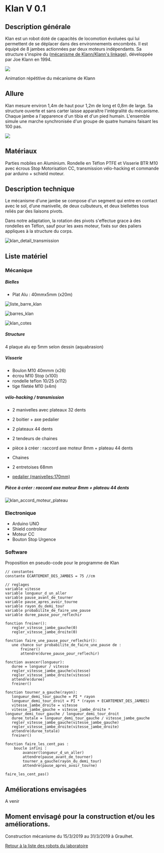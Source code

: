 # Klan V 0.1

## Description générale

Klan est un robot doté de capacités de locomotion évoluées qui lui permettent de se déplacer dans des environnements encombrés. Il est équipé de 8 jambes actionnées par deux moteurs indépendants. Sa structure s'inspire du ([mécanisme de Klann/Klann's linkage](https://fr.wikipedia.org/wiki/Mécanisme_de_Klann)), développée par Joe Klann en 1994.

![](/ressources/divers/F4-motion.gif)

Animation répétitive du mécanisme de Klann


## Allure

Klan mesure environ 1,4m de haut pour 1,2m de long et 0,8m de large.
Sa structure ouverte et sans carter laisse apparaître l'intégralité du mécanisme.
Chaque jambe a l'apparence d'un tibia et d'un pied humain.
L'ensemble simule une marche synchronisée d'un groupe de quatre humains faisant les 100 pas.

![](/ressources/croquis/klan_croquis.jpeg)

## Matériaux 

Parties mobiles en Aluminium. Rondelle en Téflon PTFE et Visserie BTR M10 avec écrous Stop
Motorisation CC, transmission vélo-hacking et commande par arduino + schield moteur.

## Description technique

Le mécanisme d'une jambe se compose d'un segment qui entre en contact avec le sol, d’une manivelle, de deux culbuteurs, et deux biellettes tous reliés par des liaisons pivots.

Dans notre adaptation, la rotation des pivots s'effectue grace à des rondelles en Téflon, sauf pour les axes moteur, fixés sur des paliers appliques à la structure du corps.

![klan_detail_transmission](/ressources/croquis/klan_detail_transmission.jpeg)

## Liste matériel

### Mécanique

##### Bielles

- Plat Alu : 40mmx5mm (x20m)

![liste_barre_klan](/ressources/divers/liste_barre_klan.png)

![barres_klan](/ressources/photos/barres_klan.jpg)

![klan_cotes](/ressources/croquis/klan_cotes.jpeg)

##### Structure

4 plaque alu ep 5mm selon dessin (aquabrasion)

##### Visserie

- Boulon M10 40mmm (x26)
- écrou M10 Stop (x100)
- rondelle teflon 10/25 (x112)
- tige filetée M10 (x4m)

##### vélo-hacking / transmission

- 2 manivelles avec plateaux 32 dents
- 2 boitier + axe pedalier
- 2 plateaux 44 dents
- 2 tendeurs de chaines
- pièce à créer : raccord axe moteur 8mm + plateau 44 dents
- Chaines
- 2 entretoises 68mm

- [pedalier (manivelles:170mm)](https://www.ultimebike.com/ville/transmission/pedaliers/pedalier-city-monoplateau-33-dents-alu-l-170-mm-carre-argent.html?gclid=CjwKCAjwvbLkBRBbEiwAChbckQsCsgaN81SR-jGQMndwdmhDWQEbAijvN5KcBueUTV1TndRFm6VdURoCpTYQAvD_BwE)

##### Pièce à créer : raccord axe moteur 8mm + plateau 44 dents

![klan_accord_moteur_plateau](/ressources/croquis/klan_accord_moteur_plateau.jpeg)


### Electronique

- Arduino UNO
- Shield controleur
- Moteur CC
- Bouton Stop Urgence

### Software

Proposition en pseudo-code pour le programme de Klan
```
// constantes
constante ECARTEMENT_DES_JAMBES = 75 //cm

// reglages
variable vitesse
variable longueur_d_un_aller
variable pause_avant_de_tourner
variable pause_apres_avoir_tourne
variable rayon_du_demi_tour
variable probabilite_de_faire_une_pause
variable duree_pause_pour_reflechir

fonction freiner():
   regler_vitesse_jambe_gauche(0)
   regler_vitesse_jambe_droite(0)

fonction faire_une_pause_pour_reflechir():
   une chance sur probabilite_de_faire_une_pause de :
       freiner()
       attendre(duree_pause_pour_reflechir)

fonction avancer(longueur):
   duree = longueur / vitesse
   regler_vitesse_jambe_gauche(vitesse)
   regler_vitesse_jambe_droite(vitesse)
   attendre(duree)
   freiner()
   
fonction tourner_a_gauche(rayon):
   longueur_demi_tour_gauche = PI * rayon
   longueur_demi_tour_droit = PI * (rayon + ECARTEMENT_DES_JAMBES)
   vitesse_jambe_droite = vitesse
   vitesse_jambe_gauche = vitesse_jambe_droite * longueur_demi_tour_gauche / longueur_demi_tour_droit
   duree_totale = longueur_demi_tour_gauche / vitesse_jambe_gauche
   regler_vitesse_jambe_gauche(vitesse_jambe_gauche)
   regler_vitesse_jambe_droite(vitesse_jambe_droite)
   attendre(duree_totale)
   freiner()
 
fonction faire_les_cent_pas :
    boucle infini :
        avancer(longueur_d_un_aller)
        attendre(pause_avant_de_tourner)
        tourner_a_gauche(rayon_du_demi_tour)
        attendre(pause_apres_avoir_tourne)

faire_les_cent_pas()
```
## Améliorations envisagées

A venir

## Moment envisagé pour la construction et/ou les améliorations.

Construction mécanisme du 15/3/2019 au 31/3/2019 à Graulhet.

[Retour à la liste des robots du laboratoire](.)
